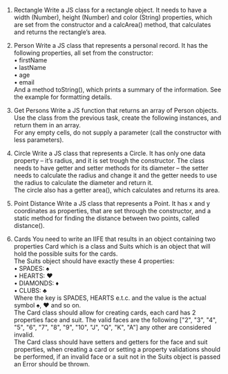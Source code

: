 1.	Rectangle
Write a JS class for a rectangle object. It needs to have a width (Number), height (Number) and color (String) properties, which are set from the constructor and a calcArea() method, that calculates and returns the rectangle’s area.

2.	Person
Write a JS class that represents a personal record. It has the following properties, all set from the constructor:<br>
•	firstName<br>
•	lastName<br>
•	age<br>
•	email<br>
And a method toString(), which prints a summary of the information. See the example for formatting details.<br>

3.	Get Persons
Write a JS function that returns an array of Person objects. Use the class from the previous task, create the following instances, and return them in an array.<br>
For any empty cells, do not supply a parameter (call the constructor with less parameters).

4.	Circle
Write a JS class that represents a Circle. It has only one data property – it’s radius, and it is set trough the constructor. The class needs to have getter and setter methods for its diameter – the setter needs to calculate the radius and change it and the getter needs to use the radius to calculate the diameter and return it.<br>
The circle also has a getter area(), which calculates and returns its area.

5.	Point Distance
Write a JS class that represents a Point. It has x and y coordinates as properties, that are set through the constructor, and a static method for finding the distance between two points, called distance().

6.	Cards
You need to write an IIFE that results in an object containing two properties Card which is a class and Suits which is an object that will hold the possible suits for the cards.<br>
The Suits object should have exactly these 4 properties:<br>
•	SPADES: ♠<br>
•	HEARTS: ♥<br>
•	DIAMONDS: ♦<br>
•	CLUBS: ♣<br>
Where the key is SPADES, HEARTS e.t.c. and the value is the actual symbol ♠, ♥ and so on.<br>
The Card class should allow for creating cards, each card has 2 properties face and suit. The valid faces are the following ["2", "3", "4", "5", "6", "7", "8", "9", "10", "J", "Q", "K", "A"] any other are considered invalid.<br>
The Card class should have setters and getters for the face and suit properties, when creating a card or setting a property validations should be performed, if an invalid face or a suit not in the Suits object is passed an Error should be thrown.
